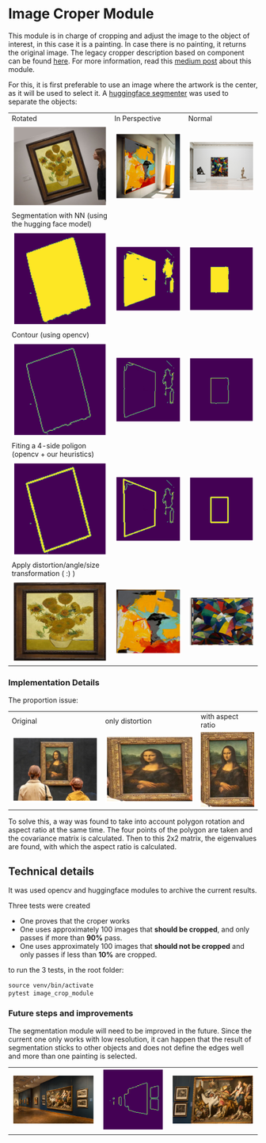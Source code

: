 # Image Croper Module

This module is in charge of cropping and adjust the image to the object of interest, in this case it is a painting. In case there is no painting, it returns the original image.
The legacy cropper description based on component can be found [here](CCROPER.md).
For more information, read this [medium post](https://medium.com/@mjason98/paintings-extraction-from-images-art-guide-6002a749593e) about this module.



For this, it is first preferable to use an image where the artwork is the center, as it will be used to select it.
A [huggingface segmenter](https://huggingface.co/nvidia/segformer-b0-finetuned-ade-512-512) was used to separate the objects:



<table>
  <tr>
  <td>Rotated</td> <td>In Perspective</td> <td>Normal</td>
  </tr>
  <tr>
    <td><img src="images/d1.png" alt="Image 1"></td>
    <td><img src="images/d6.png" alt="Image 2"></td>
    <td><img src="images/d11.png" alt="Image 3"></td>
  </tr>
  <tr>
  <td>
    Segmentation with NN (using the hugging face model)
  </td>
  </tr>
  <tr>
    <td><img src="images/d2.png" alt="Image 6"></td>
    <td><img src="images/d7.png" alt="Image 7"></td>
    <td><img src="images/d12.png" alt="Image 8"></td>
  </tr>
  <tr>
  <td>
    Contour (using opencv)
  <td>
  </tr>
  <tr>
    <td><img src="images/d3.png" alt="Image 11"></td>
    <td><img src="images/d8.png" alt="Image 12"></td>
    <td><img src="images/d13.png" alt="Image 13"></td>
  </tr>
  <tr>
  <td>
    Fiting a 4-side poligon (opencv + our heuristics)
  </td>
  </tr>
  <tr>
    <td><img src="images/d4.png" alt="Image 11"></td>
    <td><img src="images/d9.png" alt="Image 12"></td>
    <td><img src="images/d14.png" alt="Image 13"></td>
  </tr>
  <tr>
  <td>
    Apply distortion/angle/size transformation ( :) )
  </td>
  </tr>
  <tr>
    <td><img src="images/d5.png" alt="Image 11"></td>
    <td><img src="images/d10.png" alt="Image 12"></td>
    <td><img src="images/d15.png" alt="Image 13"></td>
  </tr>
</table>

### Implementation Details

The proportion issue:

<table>
  <tr>
  <td>Original</td> <td>only distortion</td> <td>with aspect ratio</td>
  </tr>
  <tr>
    <td><img src="images/aao.png" alt="Image 1"></td>
    <td><img src="images/aad.png" alt="Image 2"></td>
    <td><img width="150px" src="images/aaa.jpg" alt="Image 3"></td>
  </tr>
  <tr>
</table>

To solve this, a way was found to take into account polygon rotation and aspect ratio at the same time. The four points of the polygon are taken and the covariance matrix is calculated. Then to this 2x2 matrix, the eigenvalues are found, with which the aspect ratio is calculated.

## Technical details

It was used opencv and huggingface modules to archive the current results.


Three tests were created

 * One proves that the croper works
 * One uses approximately 100 images that **should be cropped**, and only passes if more than **90%** pass.
 * One uses approximately 100 images that **should not be cropped** and only passes if less than **10%** are cropped.


to run the 3 tests, in the root folder:
```shell
source venv/bin/activate
pytest image_crop_module
```


### Future steps and improvements

The segmentation module will need to be improved in the future.
Since the current one only works with low resolution, it can happen that
the result of segmentation sticks to other objects and does not define the
edges well and more than one painting is selected.


<table>
  <tr>
    <td><img src="images/c1.png" alt="Image 11"></td>
    <td><img src="images/c2.png" alt="Image 11"></td>
    <td><img src="images/c3.png" alt="Image 12"></td>
  </tr>
</table>


